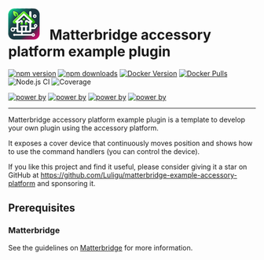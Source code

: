 # <img src="https://github.com/Luligu/matterbridge/blob/main/frontend/public/matterbridge%2064x64.png" alt="Matterbridge Logo" width="64px" height="64px">&nbsp;&nbsp;&nbsp;Matterbridge accessory platform example plugin

[![npm version](https://img.shields.io/npm/v/matterbridge-example-accessory-platform.svg)](https://www.npmjs.com/package/matterbridge-example-accessory-platform)
[![npm downloads](https://img.shields.io/npm/dt/matterbridge-example-accessory-platform.svg)](https://www.npmjs.com/package/matterbridge-example-accessory-platform)
[![Docker Version](https://img.shields.io/docker/v/luligu/matterbridge?label=docker%20version&sort=semver)](https://hub.docker.com/r/luligu/matterbridge)
[![Docker Pulls](https://img.shields.io/docker/pulls/luligu/matterbridge.svg)](https://hub.docker.com/r/luligu/matterbridge)
![Node.js CI](https://github.com/Luligu/matterbridge-example-accessory-platform/actions/workflows/build-matterbridge-plugin.yml/badge.svg)
![Coverage](https://img.shields.io/badge/Jest%20coverage-100%25-brightgreen)

[![power by](https://img.shields.io/badge/powered%20by-matterbridge-blue)](https://www.npmjs.com/package/matterbridge)
[![power by](https://img.shields.io/badge/powered%20by-matter--history-blue)](https://www.npmjs.com/package/matter-history)
[![power by](https://img.shields.io/badge/powered%20by-node--ansi--logger-blue)](https://www.npmjs.com/package/node-ansi-logger)
[![power by](https://img.shields.io/badge/powered%20by-node--persist--manager-blue)](https://www.npmjs.com/package/node-persist-manager)

---

Matterbridge accessory platform example plugin is a template to develop your own plugin using the accessory platform.

It exposes a cover device that continuously moves position and shows how to use the command handlers (you can control the device).

If you like this project and find it useful, please consider giving it a star on GitHub at https://github.com/Luligu/matterbridge-example-accessory-platform and sponsoring it.

## Prerequisites

### Matterbridge

See the guidelines on [Matterbridge](https://github.com/Luligu/matterbridge/blob/main/README.md) for more information.

